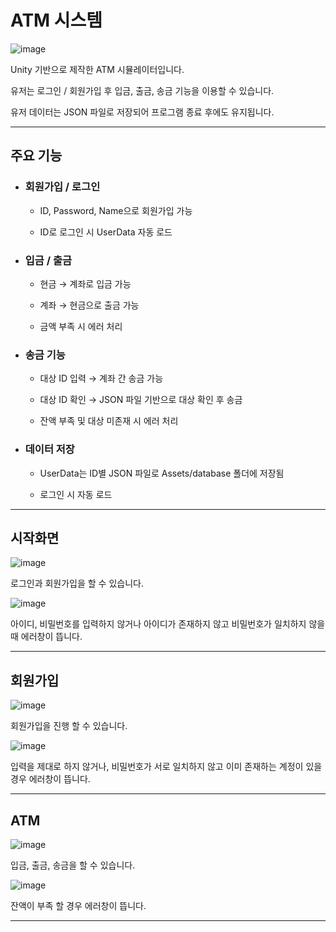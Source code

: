 # ATM 시스템

![image](https://github.com/user-attachments/assets/9ac7a3da-0266-41e4-9596-0ca275a42827)

Unity 기반으로 제작한 ATM 시뮬레이터입니다.

유저는 로그인 / 회원가입 후 입금, 출금, 송금 기능을 이용할 수 있습니다.

유저 데이터는 JSON 파일로 저장되어 프로그램 종료 후에도 유지됩니다.

---

## 주요 기능
- ### 회원가입 / 로그인

  - ID, Password, Name으로 회원가입 가능

  - ID로 로그인 시 UserData 자동 로드

- ### 입금 / 출금

  - 현금 → 계좌로 입금 가능

  - 계좌 → 현금으로 출금 가능

  - 금액 부족 시 에러 처리

- ### 송금 기능

  - 대상 ID 입력 → 계좌 간 송금 가능

  - 대상 ID 확인 → JSON 파일 기반으로 대상 확인 후 송금

  - 잔액 부족 및 대상 미존재 시 에러 처리

- ### 데이터 저장

  - UserData는 ID별 JSON 파일로 Assets/database 폴더에 저장됨

  - 로그인 시 자동 로드

---

## 시작화면
![image](https://github.com/user-attachments/assets/9ac7a3da-0266-41e4-9596-0ca275a42827)

로그인과 회원가입을 할 수 있습니다.

![image](https://github.com/user-attachments/assets/5fde818a-968d-4ed4-8f1c-3d4069579fa3)

아이디, 비밀번호를 입력하지 않거나 아이디가 존재하지 않고 비밀번호가 일치하지 않을 때 에러창이 뜹니다.

---

## 회원가입
![image](https://github.com/user-attachments/assets/db38f90b-893a-4941-9bdd-e867a7787e8d)

회원가입을 진행 할 수 있습니다.

![image](https://github.com/user-attachments/assets/0381e8e5-70bb-4579-b96b-8db3b77c5bd3)

입력을 제대로 하지 않거나, 비밀번호가 서로 일치하지 않고 이미 존재하는 계정이 있을 경우 에러창이 뜹니다.

---

## ATM
![image](https://github.com/user-attachments/assets/a5fbe392-b815-43a5-8c7a-e400930f98bf)

입금, 출금, 송금을 할 수 있습니다.

![image](https://github.com/user-attachments/assets/0468bf95-1d0a-4973-97db-92007ac04f5b)

잔액이 부족 할 경우 에러창이 뜹니다.

---


